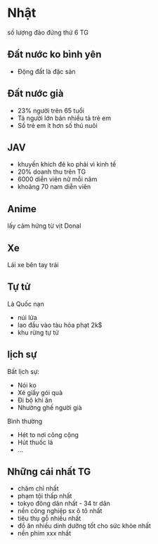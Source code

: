 # Nhật

số lượng đảo đứng thứ 6 TG

## Đất nước ko bình yên
- Động đất là đặc sản 

## Đất nước già
- 23% người trên 65 tuổi 
- Tả người lớn bán nhiều tả trẻ em
- Số trẻ em ít hơn số thú nuôi 

## JAV
- khuyến khích đẻ ko phải vì kinh tế 
- 20% doanh thu trên TG 
- 6000 diễn viên nữ mỗi năm 
- khoảng 70 nam diễn viên 

## Anime 
lấy cảm hứng từ vịt Donal


## Xe
Lái xe bên tay trái 

## Tự tử
Là Quốc nạn
- núi lửa 
- lao đầu vào tàu hỏa phạt 2k$
- khu rừng tự tử

## lịch sự

Bất lịch sự: 
- Nói ko
- Xé giấy gói quà 
- Đi bộ khi ăn
- Nhường ghế người già

Bình thường
- Hét to nơi công cộng
- Hút thuốc lá
- ... 

## Những cái nhất TG

- chăm chỉ nhất
- phạm tội thấp nhất
- tokyo đông dân nhất - 34 tr dân
- nền công nghiệp sx ô tô nhất
- tiêu thụ gỗ nhiều nhất 
- đồ ăn nhiều dinh dưỡng tốt cho sức khỏe nhất 
- nền phim xxx nhất

